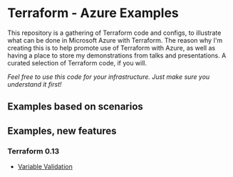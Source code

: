 # Terraform - Azure Examples

This repository is a gathering of Terraform code and configs, to illustrate what can be done in Microsoft Azure with Terraform. The reason why I'm creating this is to help promote use of Terraform with Azure, as well as having a place to store my demonstrations from talks and presentations. A curated selection of Terraform code, if you will.

_Feel free to use this code for your infrastructure. Just make sure you understand it first!_

## Examples based on scenarios

## Examples, new features

### Terraform 0.13

* [Variable Validation](0.13/variable-validation/README.md)
